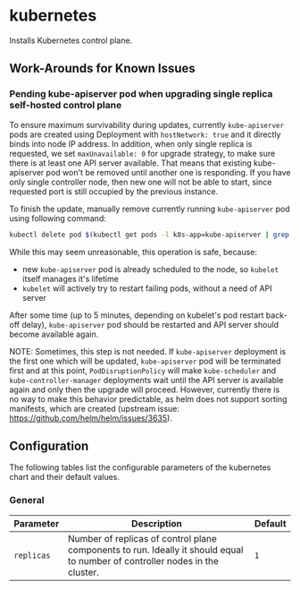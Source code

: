 # kubernetes

Installs Kubernetes control plane.

## Work-Arounds for Known Issues

### Pending kube-apiserver pod when upgrading single replica self-hosted control plane

To ensure maximum survivability during updates, currently `kube-apiserver` pods are created using Deployment with `hostNetwork: true` and it directly binds into node IP address. In addition, when only single replica is requested, we set `maxUnavailable: 0` for upgrade strategy, to make sure there is at least one API server available. That means that existing kube-apiserver pod won't be removed until another one is responding. If you have only single controller node, then new one will not be able to start, since requested port is still occupied by the previous instance.

To finish the update, manually remove currently running `kube-apiserver` pod using following command:
```sh
kubectl delete pod $(kubectl get pods -l k8s-app=kube-apiserver | grep Running | cut -d" " -f1)
```

While this may seem unreasonable, this operation is safe, because:
- new `kube-apiserver` pod is already scheduled to the node, so `kubelet` itself manages it's lifetime
- `kubelet` will actively try to restart failing pods, without a need of API server

After some time (up to 5 minutes, depending on kubelet's pod restart back-off delay), `kube-apiserver` pod
should be restarted and API server should become available again.

NOTE: Sometimes, this step is not needed. If `kube-apiserver` deployment is the first one which will be updated, `kube-apiserver` pod will be terminated first and at this point, `PodDisruptionPolicy` will make `kube-scheduler` and `kube-controller-manager` deployments wait until the API server is available again and only then the upgrade will proceed. However, currently there is no way to make this behavior predictable, as helm does not support sorting manifests, which are created (upstream issue: https://github.com/helm/helm/issues/3635).

## Configuration

The following tables list the configurable parameters of the kubernetes chart and their default values.

### General
| Parameter  | Description                                                                                                                  | Default |
|------------|------------------------------------------------------------------------------------------------------------------------------|---------|
| `replicas` | Number of replicas of control plane components to run. Ideally it should equal to number of controller nodes in the cluster. | `1`     |

